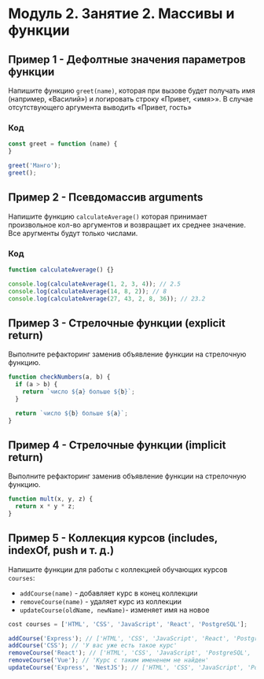 # Модуль 2. Занятие 2. Массивы и функции


## Пример 1 - Дефолтные значения параметров функции

Напишите функцию `greet(name)`, которая при вызове будет получать имя (например, «Василий») и логировать строку «Привет, <имя>».  В случае отсутствующего аргумента выводить «Привет, гость»

### Код

```js
const greet = function (name) {
}

greet('Манго');
greet();
```

## Пример 2 - Псевдомассив arguments

Напишите функцию `calculateAverage()` которая принимает произвольное кол-во аргументов и возвращает их среднее значение. Все аругменты будут только числами.

### Код

```js
function calculateAverage() {}

console.log(calculateAverage(1, 2, 3, 4)); // 2.5
console.log(calculateAverage(14, 8, 2)); // 8
console.log(calculateAverage(27, 43, 2, 8, 36)); // 23.2
```

## Пример 3 - Стрелочные функции (explicit return)

Выполните рефакторинг заменив объявление функции на стрелочную функцию.

```js
function checkNumbers(a, b) {
  if (a > b) {
    return `число ${a} больше ${b}`;
  }

  return `число ${b} больше ${a}`;
}
```

## Пример 4 - Стрелочные функции (implicit return)

Выполните рефакторинг заменив объявление функции на стрелочную функцию.

```js
function mult(x, y, z) {
  return x * y * z;
}
```

## Пример 5 - Коллекция курсов (includes, indexOf, push и т. д.)

Напишите функции для работы с коллекцией обучающих курсов `courses`:

- `addCourse(name)` - добавляет курс в конец коллекции
- `removeCourse(name)` - удаляет курс из коллекции
- `updateCourse(oldName, newName)`- изменяет имя на новое

```js
cost courses = ['HTML', 'CSS', 'JavaScript', 'React', 'PostgreSQL'];

addCourse('Express'); // ['HTML', 'CSS', 'JavaScript', 'React', 'PostgreSQL', 'Express']
addCourse('CSS'); // 'У вас уже есть такое курс'
removeCourse('React'); // ['HTML', 'CSS', 'JavaScript', 'PostgreSQL', 'Express']
removeCourse('Vue'); // 'Курс с таким имененем не найден'
updateCourse('Express', 'NestJS'); // ['HTML', 'CSS', 'JavaScript', 'PostgreSQL', 'NestJS']
```
